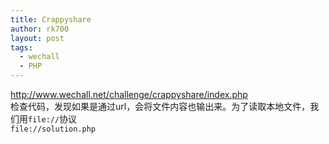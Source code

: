 ```yaml
---
title: Crappyshare
author: rk700
layout: post
tags:
  - wechall
  - PHP
---
```

<http://www.wechall.net/challenge/crappyshare/index.php>  
检查代码，发现如果是通过url，会将文件内容也输出来。为了读取本地文件，我们用`file://`协议  
`file://solution.php`
